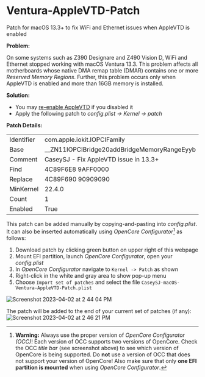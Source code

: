 # Ventura-AppleVTD-Patch
Patch for macOS 13.3+ to fix WiFi and Ethernet issues when AppleVTD is enabled

**Problem:**

On some systems such as Z390 Designare and Z490 Vision D, WiFi and Ethernet stopped working with macOS Ventura 13.3. This problem affects all motherboards whose native DMA remap table (DMAR) contains one or more *Reserved Memory Regions*. Further, this problem occurs only when AppleVTD is enabled and more than 16GB memory is installed.


**Solution:**

- You may [re-enable AppleVTD](https://www.tonymacx86.com/threads/success-gigabyte-designare-z390-thunderbolt-3-i7-9700k-amd-rx-580.316533/post-2262129) if you disabled it
- Apply the following patch to *config.plist -> Kernel -> patch*


**Patch Details:**

<table>
<tbody>
<tr>
<td>Identifier</th>
<td>com.apple.iokit.IOPCIFamily</th>
</tr>
<tr>
<td>Base</td>
<td>__ZN11IOPCIBridge20addBridgeMemoryRangeEyyb</td>
</tr>
<tr>
<td>Comment</td>
<td>CaseySJ - Fix AppleVTD issue in 13.3+</td>
</tr>
<tr>
<td>Find</td>
<td>4C89F6E8 9AFF0000</td>
</tr>
<tr>
<td>Replace</td>
<td>4C89F690 90909090</td>
</tr>
<tr>
<td>MinKernel</td>
<td>22.4.0</td>
</tr>
<tr>
<td>Count</td>
<td>1</td>
</tr>
<tr>
<td>Enabled</td>
<td>True</td>
</tr>
</tbody>
</table>


This patch can be added manually by copying-and-pasting into *config.plist*. It can also be inserted automatically using *OpenCore Configurator*[^1] as follows:

1. Download patch by clicking green button on upper right of this webpage
2. Mount EFI partition, launch *OpenCore Configurator*, open your *config.plist*
3. In *OpenCore Configurator* navigate to `Kernel -> Patch` as shown
4. Right-click in the white and gray area to show pop-up menu 
5. Choose `Import set of patches` and select the file `CaseySJ-macOS-Ventura-AppleVTD-Patch.plist`

![Screenshot 2023-04-02 at 2 44 04 PM](https://user-images.githubusercontent.com/48335376/229380690-095ec4b8-1687-4dba-83ba-7f17ff050873.png)

The patch will be added to the end of your current set of patches (if any):
![Screenshot 2023-04-02 at 2 46 21 PM](https://user-images.githubusercontent.com/48335376/229380708-bec893c7-1673-4da5-a743-17f14701e5ce.png)

[^1]: **Warning:** Always use the proper version of *OpenCore Configurator (OCC)*! Each version of OCC supports two versions of OpenCore. Check the OCC *title bar* (see screenshot above) to see which version of OpenCore is being supported. Do **not** use a version of OCC that does not support your version of OpenCore! Also make sure that only **one EFI partition is mounted** when using *OpenCore Configurator*.
